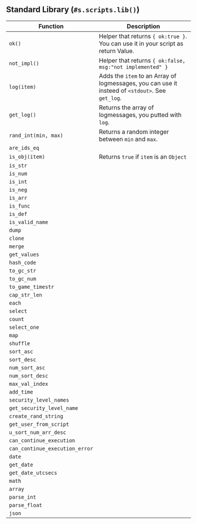 
## Standard Library (`#s.scripts.lib()`)

| Function | Description |
| --- | --- |
| `ok()` | Helper that returns `{ ok:true }`. You can use it in your script as return Value. |
| `not_impl()` | Helper that returns `{ ok:false, msg:"not implemented" }` |
| `log(item)` | Adds the `item` to an Array of logmessages, you can use it insteed of `<stdout>`. See `get_log`.|
| `get_log()` |  Returns the array of logmessages, you putted with `log`. |
| `rand_int(min, max)` | Returns a random integer between `min` and `max`. |
| `are_ids_eq` | |
| `is_obj(item)` | Returns `true` if `item` is an `Object` |
| `is_str` | |
| `is_num` | |
| `is_int` | |
| `is_neg` | |
| `is_arr` | |
| `is_func` | |
| `is_def` | |
| `is_valid_name` | |
| `dump` | |
| `clone` | |
| `merge` | |
| `get_values` | |
| `hash_code` | |
| `to_gc_str` | |
| `to_gc_num` | |
| `to_game_timestr` | |
| `cap_str_len` | |
| `each` | |
| `select` | |
| `count` | |
| `select_one` | |
| `map` | |
| `shuffle` | |
| `sort_asc` | |
| `sort_desc` | |
| `num_sort_asc` | |
| `num_sort_desc` | |
| `max_val_index` | |
| `add_time` | |
| `security_level_names` | |
| `get_security_level_name` | |
| `create_rand_string` | |
| `get_user_from_script` | |
| `u_sort_num_arr_desc` | |
| `can_continue_execution` | |
| `can_continue_execution_error` | |
| `date` | |
| `get_date` | |
| `get_date_utcsecs` | |
| `math` | |
| `array` | |
| `parse_int` | |
| `parse_float` | |
| `json` | |
